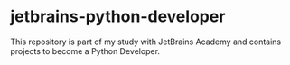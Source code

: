 # jetbrains-python-developer
This repository is part of my study with JetBrains Academy and contains projects to become a Python Developer.
